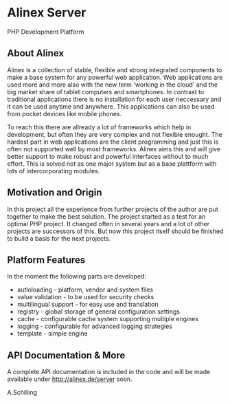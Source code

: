 Alinex Server
=============

PHP Development Platform

About Alinex
------------

Alinex is a collection of stable, flexible and strong integrated components to make a base system for any powerful web application. Web applications are used more and more also with the new term 'working in the cloud' and the big market share of tablet computers and smartphones. In contrast to traditional applications there is no installation for each user neccessary and it can be used anytime and anywhere. This applications can also be used from pocket devices like mobile phones.

To reach this there are allready a lot of frameworks which help in development, but often they are very complex and not flexible enought. The hardest part in web applications are the client programming and just this is often not supported well by most frameworks. Alinex aims this and will give better support to make robust and powerful interfaces without to much effort. This is solved not as one major system but as a base plattform with lots of intercorporating modules.

Motivation and Origin
---------------------

In this project all the experience from further projects of the author are put together to make the best solution. The project started as a test for an optimal PHP project.
It changed often in several years and a lot of other projects are successors of this. But now this project itself should be finished to build a basis for the next projects.

Platform Features
-----------------

In the moment the following parts are developed:

- autloloading - platform, vendor and system files
- value validation - to be used for security checks
- multilingual support - for easy use and translation
- registry - global storage of general configuration settings
- cache - configurable cache system supporting multiple engines
- logging - configurable for advanced logging strategies
- template - simple engine

API Documentation & More
---------------------

A complete API documentation is included in the code and will be made available under http://alinex.de/server soon.

A.Schilling
